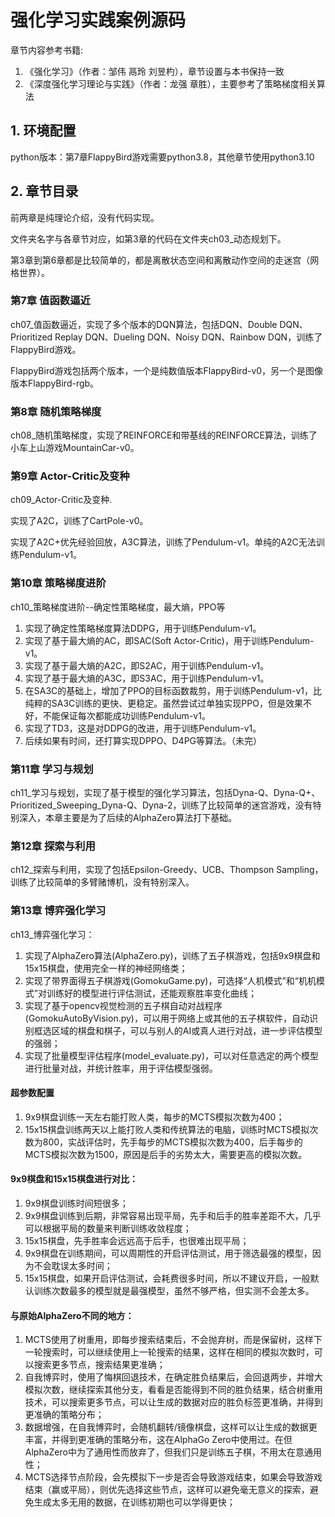# 强化学习实践案例源码
章节内容参考书籍:
1. 《强化学习》（作者：邹伟 鬲玲 刘昱杓），章节设置与本书保持一致
2. 《深度强化学习理论与实践》（作者：龙强 章胜），主要参考了策略梯度相关算法

## 1. 环境配置

python版本：第7章FlappyBird游戏需要python3.8，其他章节使用python3.10

## 2. 章节目录

前两章是纯理论介绍，没有代码实现。

文件夹名字与各章节对应，如第3章的代码在文件夹ch03_动态规划下。

第3章到第6章都是比较简单的，都是离散状态空间和离散动作空间的走迷宫（网格世界）。

### 第7章 值函数逼近

ch07_值函数逼近，实现了多个版本的DQN算法，包括DQN、Double DQN、Prioritized Replay DQN、Dueling DQN、Noisy DQN、Rainbow DQN，训练了FlappyBird游戏。

FlappyBird游戏包括两个版本，一个是纯数值版本FlappyBird-v0，另一个是图像版本FlappyBird-rgb。

### 第8章 随机策略梯度

ch08_随机策略梯度，实现了REINFORCE和带基线的REINFORCE算法，训练了小车上山游戏MountainCar-v0。

### 第9章 Actor-Critic及变种

ch09_Actor-Critic及变种.

实现了A2C，训练了CartPole-v0。

实现了A2C+优先经验回放，A3C算法，训练了Pendulum-v1。单纯的A2C无法训练Pendulum-v1。

### 第10章 策略梯度进阶

ch10_策略梯度进阶--确定性策略梯度，最大熵，PPO等

1. 实现了确定性策略梯度算法DDPG，用于训练Pendulum-v1。
2. 实现了基于最大熵的AC，即SAC(Soft Actor-Critic)，用于训练Pendulum-v1。
3. 实现了基于最大熵的A2C，即S2AC，用于训练Pendulum-v1。
4. 实现了基于最大熵的A3C，即S3AC，用于训练Pendulum-v1。
5. 在SA3C的基础上，增加了PPO的目标函数裁剪，用于训练Pendulum-v1，比纯粹的SA3C训练的更快、更稳定。虽然尝试过单独实现PPO，但是效果不好，不能保证每次都能成功训练Pendulum-v1。
6. 实现了TD3，这是对DDPG的改进，用于训练Pendulum-v1。
7. 后续如果有时间，还打算实现DPPO、D4PG等算法。（未完）

### 第11章 学习与规划

ch11_学习与规划，实现了基于模型的强化学习算法，包括Dyna-Q、Dyna-Q+、Prioritized_Sweeping_Dyna-Q、Dyna-2，训练了比较简单的迷宫游戏，没有特别深入，本章主要是为了后续的AlphaZero算法打下基础。

### 第12章 探索与利用

ch12_探索与利用，实现了包括Epsilon-Greedy、UCB、Thompson Sampling，训练了比较简单的多臂赌博机，没有特别深入。

### 第13章 博弈强化学习

ch13_博弈强化学习：
1. 实现了AlphaZero算法(AlphaZero.py)，训练了五子棋游戏，包括9x9棋盘和15x15棋盘，使用完全一样的神经网络类；
2. 实现了带界面得五子棋游戏(GomokuGame.py)，可选择“人机模式”和“机机模式”对训练好的模型进行评估测试，还能观察胜率变化曲线；
3. 实现了基于opencv视觉检测的五子棋自动对战程序(GomokuAutoByVision.py)，可以用于网络上或其他的五子棋软件，自动识别框选区域的棋盘和棋子，可以与别人的AI或真人进行对战，进一步评估模型的强弱；
4. 实现了批量模型评估程序(model_evaluate.py)，可以对任意选定的两个模型进行批量对战，并统计胜率，用于评估模型强弱。

#### 超参数配置

1. 9x9棋盘训练一天左右能打败人类，每步的MCTS模拟次数为400；
2. 15x15棋盘训练两天以上能打败人类和传统算法的电脑，训练时MCTS模拟次数为800，实战评估时，先手每步的MCTS模拟次数为400，后手每步的MCTS模拟次数为1500，原因是后手的劣势太大，需要更高的模拟次数。

#### 9x9棋盘和15x15棋盘进行对比：

1. 9x9棋盘训练时间短很多；
2. 9x9棋盘训练到后期，非常容易出现平局，先手和后手的胜率差距不大，几乎可以根据平局的数量来判断训练收敛程度；
3. 15x15棋盘，先手胜率会远远高于后手，也很难出现平局；
4. 9x9棋盘在训练期间，可以周期性的开启评估测试，用于筛选最强的模型，因为不会耽误太多时间；
5. 15x15棋盘，如果开启评估测试，会耗费很多时间，所以不建议开启，一般默认训练次数最多的模型就是最强模型，虽然不够严格，但实测不会差太多。

#### 与原始AlphaZero不同的地方：

1. MCTS使用了树重用，即每步搜索结束后，不会抛弃树，而是保留树，这样下一轮搜索时，可以继续使用上一轮搜索的结果，这样在相同的模拟次数时，可以搜索更多节点，搜索结果更准确；
2. 自我博弈时，使用了悔棋回退技术，在确定胜负结果后，会回退两步，并增大模拟次数，继续探索其他分支，看看是否能得到不同的胜负结果，结合树重用技术，可以搜索更多节点，可以让生成的数据对应的胜负标签更准确，并得到更准确的策略分布；
3. 数据增强，在自我博弈时，会随机翻转/镜像棋盘，这样可以让生成的数据更丰富，并得到更准确的策略分布，这在AlphaGo Zero中使用过。在但AlphaZero中为了通用性而放弃了，但我们只是训练五子棋，不用太在意通用性；
4. MCTS选择节点阶段，会先模拟下一步是否会导致游戏结束，如果会导致游戏结束（赢或平局），则优先选择这些节点，这样可以避免毫无意义的探索，避免生成太多无用的数据，在训练初期也可以学得更快；